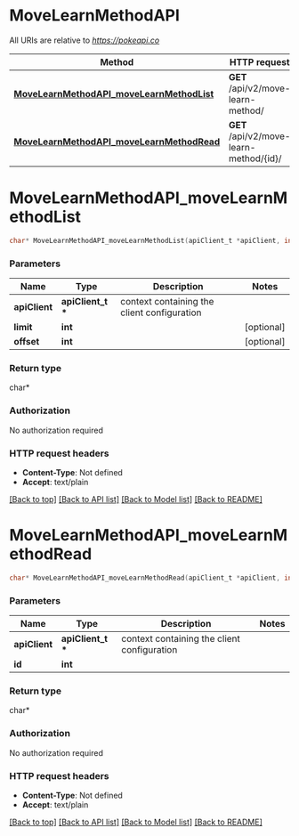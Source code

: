 # MoveLearnMethodAPI

All URIs are relative to *https://pokeapi.co*

Method | HTTP request | Description
------------- | ------------- | -------------
[**MoveLearnMethodAPI_moveLearnMethodList**](MoveLearnMethodAPI.md#MoveLearnMethodAPI_moveLearnMethodList) | **GET** /api/v2/move-learn-method/ | 
[**MoveLearnMethodAPI_moveLearnMethodRead**](MoveLearnMethodAPI.md#MoveLearnMethodAPI_moveLearnMethodRead) | **GET** /api/v2/move-learn-method/{id}/ | 


# **MoveLearnMethodAPI_moveLearnMethodList**
```c
char* MoveLearnMethodAPI_moveLearnMethodList(apiClient_t *apiClient, int limit, int offset);
```

### Parameters
Name | Type | Description  | Notes
------------- | ------------- | ------------- | -------------
**apiClient** | **apiClient_t \*** | context containing the client configuration |
**limit** | **int** |  | [optional] 
**offset** | **int** |  | [optional] 

### Return type

char*



### Authorization

No authorization required

### HTTP request headers

 - **Content-Type**: Not defined
 - **Accept**: text/plain

[[Back to top]](#) [[Back to API list]](../README.md#documentation-for-api-endpoints) [[Back to Model list]](../README.md#documentation-for-models) [[Back to README]](../README.md)

# **MoveLearnMethodAPI_moveLearnMethodRead**
```c
char* MoveLearnMethodAPI_moveLearnMethodRead(apiClient_t *apiClient, int id);
```

### Parameters
Name | Type | Description  | Notes
------------- | ------------- | ------------- | -------------
**apiClient** | **apiClient_t \*** | context containing the client configuration |
**id** | **int** |  | 

### Return type

char*



### Authorization

No authorization required

### HTTP request headers

 - **Content-Type**: Not defined
 - **Accept**: text/plain

[[Back to top]](#) [[Back to API list]](../README.md#documentation-for-api-endpoints) [[Back to Model list]](../README.md#documentation-for-models) [[Back to README]](../README.md)

